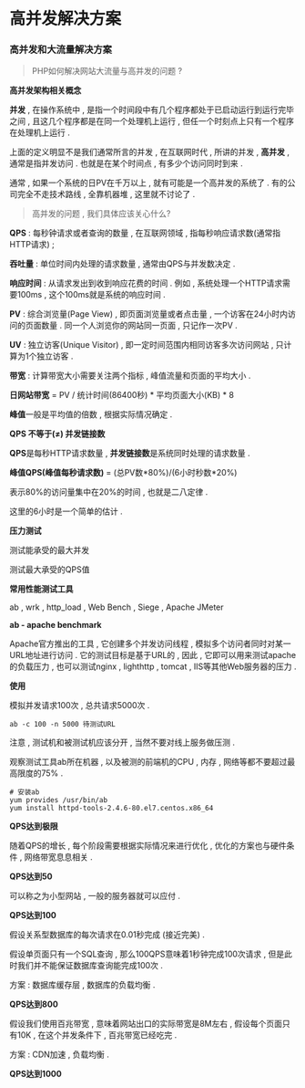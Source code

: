 # 高并发解决方案

### 高并发和大流量解决方案

> PHP如何解决网站大流量与高并发的问题 ?

**高并发架构相关概念**

**并发** , 在操作系统中 , 是指一个时间段中有几个程序都处于已启动运行到运行完毕之间 , 且这几个程序都是在同一个处理机上运行 , 但任一个时刻点上只有一个程序在处理机上运行 .

上面的定义明显不是我们通常所言的并发 , 在互联网时代 , 所讲的并发 , **高并发** , 通常是指并发访问 . 也就是在某个时间点 , 有多少个访问同时到来 .

通常 , 如果一个系统的日PV在千万以上 , 就有可能是一个高并发的系统了 . 有的公司完全不走技术路线 , 全靠机器堆 , 这里就不讨论了 .

> 高并发的问题 , 我们具体应该关心什么?

**QPS** : 每秒钟请求或者查询的数量 , 在互联网领域 , 指每秒响应请求数\(通常指HTTP请求\) ;

**吞吐量** : 单位时间内处理的请求数量 , 通常由QPS与并发数决定 .

**响应时间** : 从请求发出到收到响应花费的时间 . 例如 , 系统处理一个HTTP请求需要100ms , 这个100ms就是系统的响应时间 .

**PV** : 综合浏览量\(Page View\) , 即页面浏览量或者点击量 , 一个访客在24小时内访问的页面数量 . 同一个人浏览你的网站同一页面 , 只记作一次PV .

**UV** : 独立访客\(Unique Visitor\) , 即一定时间范围内相同访客多次访问网站 , 只计算为1个独立访客 .

**带宽** : 计算带宽大小需要关注两个指标 , 峰值流量和页面的平均大小 .

**日网站带宽** = PV / 统计时间\(86400秒\) \* 平均页面大小\(KB\) \* 8

**峰值**一般是平均值的倍数 , 根据实际情况确定 .

**QPS 不等于\(≠\) 并发链接数**

**QPS**是每秒HTTP请求数量 , **并发链接数**是系统同时处理的请求数量 .

**峰值QPS\(峰值每秒请求数\)** = \(总PV数\*80%\)/\(6小时秒数\*20%\)

表示80%的访问量集中在20%的时间 , 也就是二八定律 .

这里的6小时是一个简单的估计 .

**压力测试**

测试能承受的最大并发

测试最大承受的QPS值

**常用性能测试工具**

ab , wrk , http\_load , Web Bench , Siege , Apache JMeter

**ab - apache benchmark**

Apache官方推出的工具 , 它创建多个并发访问线程 , 模拟多个访问者同时对某一URL地址进行访问 . 它的测试目标是基于URL的 , 因此 , 它即可以用来测试apache的负载压力 , 也可以测试nginx , lighthttp , tomcat , IIS等其他Web服务器的压力 .

**使用**

模拟并发请求100次 , 总共请求5000次 .

```
ab -c 100 -n 5000 待测试URL
```

注意 , 测试机和被测试机应该分开 , 当然不要对线上服务做压测 .

观察测试工具ab所在机器 , 以及被测的前端机的CPU , 内存 , 网络等都不要超过最高限度的75% .

```
# 安装ab
yum provides /usr/bin/ab
yum install httpd-tools-2.4.6-80.el7.centos.x86_64
```

**QPS达到极限**

随着QPS的增长 , 每个阶段需要根据实际情况来进行优化 , 优化的方案也与硬件条件 , 网络带宽息息相关 .

**QPS达到50**

可以称之为小型网站 , 一般的服务器就可以应付 .

**QPS达到100**

假设关系型数据库的每次请求在0.01秒完成 \(接近完美\) .

假设单页面只有一个SQL查询 , 那么100QPS意味着1秒钟完成100次请求 , 但是此时我们并不能保证数据库查询能完成100次 .

方案 : 数据库缓存层 , 数据库的负载均衡 .

**QPS达到800**

假设我们使用百兆带宽 , 意味着网站出口的实际带宽是8M左右 , 假设每个页面只有10K , 在这个并发条件下 , 百兆带宽已经吃完 .

方案 : CDN加速 , 负载均衡 .

**QPS达到1000**



